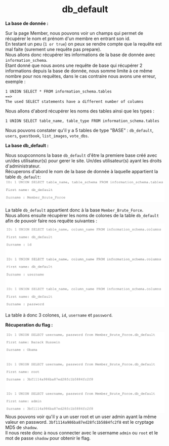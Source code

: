 <h1 align="center">
db_default
</h1>
<p><b> La base de donnée : </b></p>

Sur la page Member, nous pouvons voir un champs qui permet de récupérer le nom et prénom d'un membre en entrant son id.  
En testant un peu (`1 or true`) on peux se rendre compte que la requête est mal faite (surement une requête pas prepare).  
Nous allons donc récupérer les informations de la base de donnée avec `information_schema`.  
Etant donné que nous avons une requête de base qui récupérer 2 informations depuis la base de donnée, nous somme limite à ce même nombre pour nos requêtes, dans le cas contraire nous avons une erreur, exemple :
```
1 UNION SELECT * FROM information_schema.tables
==> 
The used SELECT statements have a different number of columns
```

Nous allons d'abord récupérer les noms des tables ainsi que les types : 
```
1 UNION SELECT table_name, table_type FROM information_schema.tables
```
Nous pouvons constater qu'il y a 5 tables de type "BASE" : `db_default`, `users`, `guestbook`, `list_images`, `vote_dbs`.

<p><b> La base db_default :</b></p>

Nous soupconnons la base `db_default` d'être la premiere base créé avec un/des utilisateur(s) pour gerer le site. Un/des utilisateur(s) ayant les droits d'administrateur.  
Récuperons d'abord le nom de la base de donnée à laquelle appartient la table `db_default`:
![base_db_default](../../assets/base_db_default.png)

La table `db_default` appartient donc à la base `Member_Brute_Force`.  
Nous allons ensuite récupérer les noms de colones de la table `db_default` afin de pouvoir faire nos requête suivantes :
![columns_db_default](../../assets/columns_db_default.png)

La table à donc 3 colones, `id`, `username` et `password`.

<p><b> Récuperation du flag :</b></p>

![names_db_default](../../assets/names_db_default.png)
Nous pouvons voir qu'il y a un user root et un user admin ayant la même valeur en password.
`3bf1114a986ba87ed28fc1b5884fc2f8` est le cryptage MD5 de `shadow`.  
Il nous reste donc à nous connecter avec le username `admin` ou `root` et le mot de passe `shadow` pour obtenir le flag.
